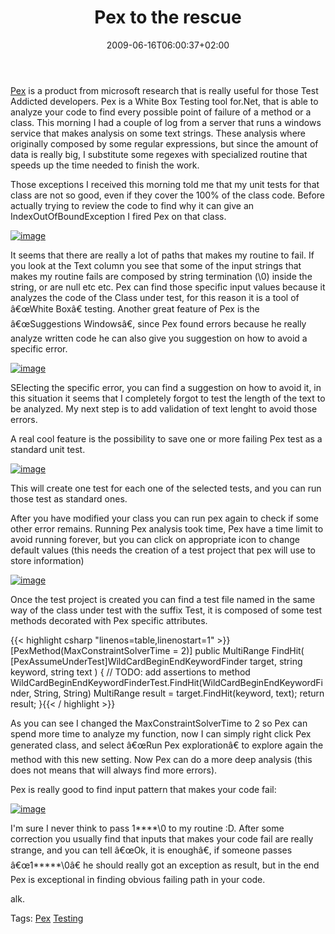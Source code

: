 ﻿---
title: "Pex to the rescue"
description: ""
date: 2009-06-16T06:00:37+02:00
draft: false
tags: [Testing]
categories: [Testing]
---
[Pex](http://research.microsoft.com/en-us/projects/Pex/) is a product from microsoft research that is really useful for those Test Addicted developers. Pex is a White Box Testing tool for.Net, that is able to analyze your code to find every possible point of failure of a method or a class. This morning I had a couple of log from a server that runs a windows service that makes analysis on some text strings. These analysis where originally composed by some regular expressions, but since the amount of data is really big, I substitute some regexes with specialized routine that speeds up the time needed to finish the work.

Those exceptions I received this morning told me that my unit tests for that class are not so good, even if they cover the 100% of the class code. Before actually trying to review the code to find why it can give an IndexOutOfBoundException I fired Pex on that class.

[![image](https://www.codewrecks.com/blog/wp-content/uploads/2009/06/image-thumb13.png "image")](https://www.codewrecks.com/blog/wp-content/uploads/2009/06/image13.png)

It seems that there are really a lot of paths that makes my routine to fail. If you look at the Text column you see that some of the input strings that makes my routine fails are composed by string termination (\0) inside the string, or are null etc etc. Pex can find those specific input values because it analyzes the code of the Class under test, for this reason it is a tool of â€œWhite Boxâ€ testing. Another great feature of Pex is the â€œSuggestions Windowsâ€, since Pex found errors because he really analyze written code he can also give you suggestion on how to avoid a specific error.

[![image](https://www.codewrecks.com/blog/wp-content/uploads/2009/06/image-thumb14.png "image")](https://www.codewrecks.com/blog/wp-content/uploads/2009/06/image14.png)

SElecting the specific error, you can find a suggestion on how to avoid it, in this situation it seems that I completely forgot to test the length of the text to be analyzed. My next step is to add validation of text lenght to avoid those errors.

A real cool feature is the possibility to save one or more failing Pex test as a standard unit test.

[![image](https://www.codewrecks.com/blog/wp-content/uploads/2009/06/image-thumb15.png "image")](https://www.codewrecks.com/blog/wp-content/uploads/2009/06/image15.png)

This will create one test for each one of the selected tests, and you can run those test as standard ones.

After you have modified your class you can run pex again to check if some other error remains. Running Pex analysis took time, Pex have a time limit to avoid running forever, but you can click on appropriate icon to change default values (this needs the creation of a test project that pex will use to store information)

[![image](https://www.codewrecks.com/blog/wp-content/uploads/2009/06/image-thumb16.png "image")](https://www.codewrecks.com/blog/wp-content/uploads/2009/06/image16.png)

Once the test project is created you can find a test file named in the same way of the class under test with the suffix Test, it is composed of some test methods decorated with Pex specific attributes.

{{< highlight csharp "linenos=table,linenostart=1" >}}
[PexMethod(MaxConstraintSolverTime = 2)]
        public MultiRange FindHit(
             [PexAssumeUnderTest]WildCardBeginEndKeywordFinder target,
             string keyword,
             string text
        )
        {
            // TODO: add assertions to method WildCardBeginEndKeywordFinderTest.FindHit(WildCardBeginEndKeywordFinder, String, String)
            MultiRange result = target.FindHit(keyword, text);
            return result;
        }{{< / highlight >}}

<!-- Code inserted with Steve Dunn's Windows Live Writer Code Formatter Plugin.  http://dunnhq.com -->

As you can see I changed the MaxConstraintSolverTime to 2 so Pex can spend more time to analyze my function, now I can simply right click Pex generated class, and select â€œRun Pex explorationâ€ to explore again the method with this new setting. Now Pex can do a more deep analysis (this does not means that will always find more errors).

Pex is really good to find input pattern that makes your code fail:

[![image](https://www.codewrecks.com/blog/wp-content/uploads/2009/06/image-thumb17.png "image")](https://www.codewrecks.com/blog/wp-content/uploads/2009/06/image17.png)

I'm sure I never think to pass 1\*\*\*\*\0 to my routine :D. After some correction you usually find that inputs that makes your code fail are really strange, and you can tell â€œOk, it is enoughâ€, if someone passes â€œ1\*\*\*\*\*\0â€ he should really got an exception as result, but in the end Pex is exceptional in finding obvious failing path in your code.

alk.

Tags: [Pex](http://technorati.com/tag/Pex) [Testing](http://technorati.com/tag/Testing)
